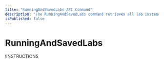 ```yaml
---
title: "RunningAndSavedLabs API Command"
description: "The RunningAndSavedLabs command retrieves all lab instances launched by this API Consumer that are currently running or saved."
isPublished: false
---
```


# RunningAndSavedLabs

!INSTRUCTIONS[](https://raw.githubusercontent.com/LearnOnDemandSystems/docs/master/lod/lod-api/api-deprecate-message.md)
